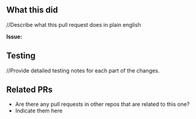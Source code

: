 ## What this did
//Describe what this pull request does in plain english

**Issue:** 

## Testing
//Provide detailed testing notes for each part of the changes.

## Related PRs
* Are there any pull requests in other repos that are related to this one?
* Indicate them here

